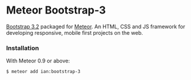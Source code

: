 Meteor Bootstrap-3
==================

[Bootstrap 3.2](http://getbootstrap.com) packaged for [Meteor](http://meteor.com). An HTML, CSS and JS framework for developing responsive, mobile first projects on the web.

### Installation

With Meteor 0.9 or above:

```sh
$ meteor add ian:bootstrap-3
```